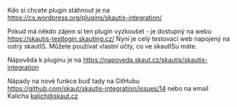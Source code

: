 Kdo si chcete plugin stáhnout je na https://cs.wordpress.org/plugins/skautis-integration/

Pokud má někdo zájem si ten plugin vyzkoušet - je dostupný na webu https://skautis-testlogin.skauting.cz/ Nyní je celý testovací web napojený na ostrý skautIS. Můžete používat vlastní účty, co ve skautISu máte.

Nápověda k pluginu je na https://napoveda.skaut.cz/skautis/skautis-integration

Nápady na nové funkce buď tady na GitHubu https://github.com/skaut/skautis-integration/issues/14 nebo na email Kalicha kalich@skaut.cz
